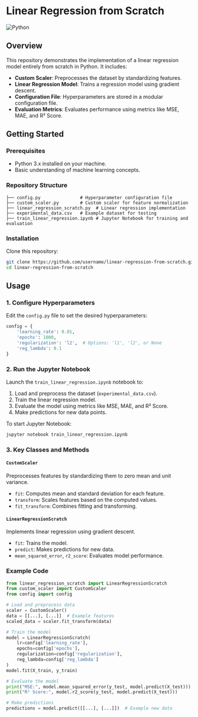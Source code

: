 # Linear Regression from Scratch

![Python](https://img.shields.io/badge/Python-3.x-blue.svg)

## Overview
This repository demonstrates the implementation of a linear regression model entirely from scratch in Python. It includes:

- **Custom Scaler**: Preprocesses the dataset by standardizing features.
- **Linear Regression Model**: Trains a regression model using gradient descent.
- **Configuration File**: Hyperparameters are stored in a modular configuration file.
- **Evaluation Metrics**: Evaluates performance using metrics like MSE, MAE, and R² Score.

## Getting Started

### Prerequisites
- Python 3.x installed on your machine.
- Basic understanding of machine learning concepts.

### Repository Structure

```plaintext
├── config.py               # Hyperparameter configuration file
├── custom_scaler.py        # Custom scaler for feature normalization
├── linear_regression_scratch.py  # Linear regression implementation
├── experimental_data.csv   # Example dataset for testing
├── train_linear_regression.ipynb # Jupyter Notebook for training and evaluation
```

### Installation
Clone this repository:
```bash
git clone https://github.com/username/linear-regression-from-scratch.git
cd linear-regression-from-scratch
```

## Usage

### 1. Configure Hyperparameters
Edit the `config.py` file to set the desired hyperparameters:
```python
config = {
    'learning_rate': 0.01,
    'epochs': 1000,
    'regularization': 'l2',  # Options: 'l1', 'l2', or None
    'reg_lambda': 0.1
}
```

### 2. Run the Jupyter Notebook
Launch the `train_linear_regression.ipynb` notebook to:

1. Load and preprocess the dataset (`experimental_data.csv`).
2. Train the linear regression model.
3. Evaluate the model using metrics like MSE, MAE, and R² Score.
4. Make predictions for new data points.

To start Jupyter Notebook:
```bash
jupyter notebook train_linear_regression.ipynb
```

### 3. Key Classes and Methods

#### `CustomScaler`
Preprocesses features by standardizing them to zero mean and unit variance.
- `fit`: Computes mean and standard deviation for each feature.
- `transform`: Scales features based on the computed values.
- `fit_transform`: Combines fitting and transforming.

#### `LinearRegressionScratch`
Implements linear regression using gradient descent.
- `fit`: Trains the model.
- `predict`: Makes predictions for new data.
- `mean_squared_error`, `r2_score`: Evaluates model performance.

### Example Code
```python
from linear_regression_scratch import LinearRegressionScratch
from custom_scaler import CustomScaler
from config import config

# Load and preprocess data
scaler = CustomScaler()
data = [[...], [...]]  # Example features
scaled_data = scaler.fit_transform(data)

# Train the model
model = LinearRegressionScratch(
    lr=config['learning_rate'],
    epochs=config['epochs'],
    regularization=config['regularization'],
    reg_lambda=config['reg_lambda']
)
model.fit(X_train, y_train)

# Evaluate the model
print("MSE:", model.mean_squared_error(y_test, model.predict(X_test)))
print("R² Score:", model.r2_score(y_test, model.predict(X_test)))

# Make predictions
predictions = model.predict([[...], [...]])  # Example new data
```
